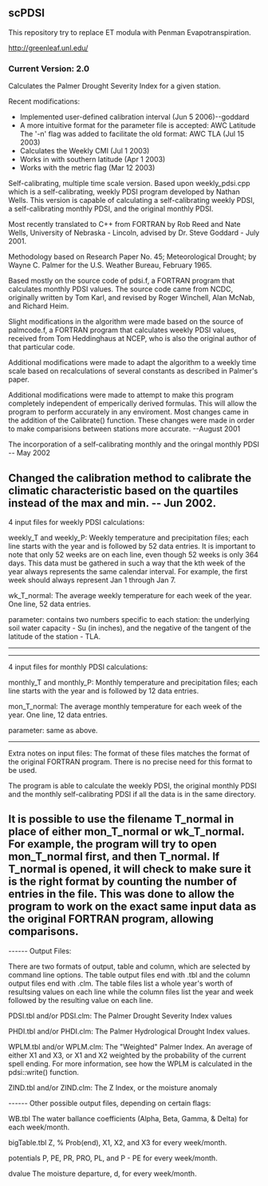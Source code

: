 
## scPDSI

This repository try to replace ET modula with Penman Evapotranspiration.



http://greenleaf.unl.edu/

### Current Version:  2.0

Calculates the Palmer Drought Severity Index for a given station.

Recent modifications:
  - Implemented user-defined calibration interval (Jun 5 2006)--goddard
  - A more intuitive format for the parameter file is accepted:
       AWC Latitude
    The '-n' flag was added to facilitate the old format:
       AWC TLA
    (Jul 15 2003)
  - Calculates the Weekly CMI (Jul 1 2003)
  - Works in with southern latitude (Apr 1 2003)
  - Works with the metric flag (Mar 12 2003)

Self-calibrating, multiple time scale version.  Based upon weekly_pdsi.cpp
which is a self-calibrating, weekly PDSI program developed by Nathan Wells.
This version is capable of calculating a self-calibrating weekly PDSI,
a self-calibrating monthly PDSI, and the original monthly PDSI.

Most recently translated to C++ from FORTRAN by Rob Reed and Nate Wells,
University of Nebraska - Lincoln, advised by Dr. Steve Goddard - July 2001.

Methodology based on Research Paper No. 45; Meteorological Drought; by
Wayne C. Palmer for the U.S. Weather Bureau, February 1965.

Based mostly on the source code of pdsi.f, a FORTRAN program that calculates
monthly PDSI values.  The source code came from NCDC, originally written by
Tom Karl, and revised by Roger Winchell, Alan McNab, and Richard Heim.

Slight modifications in the algorithm were made based on the source of
palmcode.f, a FORTRAN program that calculates weekly PDSI values, received
from Tom Heddinghaus at NCEP, who is also the original author of that
particular code.

Additional modifications were made to adapt the algorithm to a weekly time
scale based on recalculations of several constants as described in Palmer's
paper.

Additional modifications were made to attempt to make this program
completely independent of emperically derived formulas.  This will allow the
program to perform accurately in any enviroment.  Most changes came in the
addition of the Calibrate() function.  These changes were made in order to
make comparisions between stations more accurate.  --August 2001

The incorporation of a self-calibrating monthly and the oringal monthly PDSI
 -- May 2002

Changed the calibration method to calibrate the climatic characteristic based
on the quartiles instead of the max and min.  -- Jun 2002.
-----------------------------------------------------------------------------

 4 input files for weekly PDSI calculations:

weekly_T and weekly_P:
  Weekly temperature and precipitation files; each line starts with the year
  and is followed by 52 data entries.  It is important to note that only 52
  weeks are on each line, even though 52 weeks is only 364 days.  This data
  must be gathered in such a way that the kth week of the year always
  represents the same calendar interval.  For example, the first week should
  always represent Jan 1 through Jan 7.

wk_T_normal:
  The average weekly temperature for each week of the year.  One line, 52
  data entries.

parameter:
  contains two numbers specific to each station: the underlying soil water
  capacity - Su (in inches), and the negative of the tangent of the latitude
  of the station - TLA.

-----------------------------------------------------------------------------
-----------------------------------------------------------------------------

 4 input files for monthly PDSI calculations:

monthly_T and monthly_P:
  Monthly temperature and precipitation files; each line starts with the year
  and is followed by 12 data entries.

mon_T_normal:
  The average monthly temperature for each week of the year.  One line, 12
  data entries.

parameter:
  same as above.

-----------------------------------------------------------------------------
Extra notes on input files:
  The format of these files matches the format of the original FORTRAN
  program.  There is no precise need for this format to be used.

  The program is able to calculate the weekly PDSI, the original monthly PDSI
  and the monthly self-calibrating PDSI if all the data is in the same
  directory.

  It is possible to use the filename T_normal in place of either mon_T_normal
  or wk_T_normal.  For example, the program will try to open mon_T_normal
  first, and then T_normal.  If T_normal is opened, it will check to make
  sure it is the right format by counting the number of entries in the file.
  This was done to allow the program to work on the exact same input data as
  the original FORTRAN program, allowing comparisons.
-----------------------------------------------------------------------------

------ Output Files:

There are two formats of output, table and column, which are selected by
command line options.  The table output files end with .tbl and the column
output files end with .clm.  The table files list a whole year's worth of
resultsing values on each line while the column files list the year and week
followed by the resulting value on each line.

PDSI.tbl and/or PDSI.clm:
  The Palmer Drought Severity Index values

PHDI.tbl and/or PHDI.clm:
  The Palmer Hydrological Drought Index values.

WPLM.tbl and/or WPLM.clm:
  The "Weighted" Palmer Index.  An average of either X1 and X3, or X1 and X2
  weighted by the probability of the current spell ending.  For more
  information, see how the WPLM is calculated in the pdsi::write() function.

ZIND.tbl and/or ZIND.clm:
  The Z Index, or the moisture anomaly

------ Other possible output files, depending on certain flags:

WB.tbl
  The water ballance coefficients (Alpha, Beta, Gamma, & Delta) for each
  week/month.

bigTable.tbl
  Z, % Prob(end), X1, X2, and X3 for every week/month.

potentials
  P, PE, PR, PRO, PL, and P - PE for every week/month.

dvalue
  The moisture departure, d, for every week/month.
